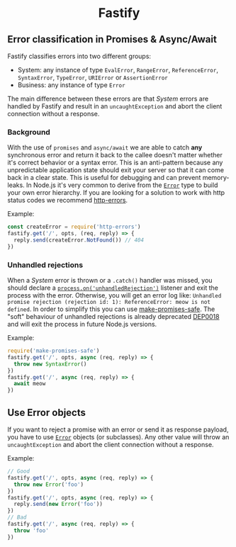 <h1 align="center">Fastify</h1>

## Error classification in Promises & Async/Await

Fastify classifies errors into two different groups:

- System: any instance of type `EvalError`, `RangeError`, `ReferenceError`, `SyntaxError`, `TypeError`, `URIError` or `AssertionError`
- Business: any instance of type `Error`

The main difference between these errors are that _System_ errors are handled by Fastify and result in an `uncaughtException` and abort the client connection without a response.

### Background

With the use of `promises` and `async/await` we are able to catch **any** synchronous error and return it back to the callee doesn't matter whether it's correct behavior or a syntax error. This is an anti-pattern because any unpredictable application state should exit your server so that it can come back in a clear state. This is useful for debugging and can prevent memory-leaks.
In Node.js it's very common to derive from the [`Error`](https://developer.mozilla.org/en-US/docs/Web/JavaScript/Reference/Global_Objects/Error) type to build your own error hierarchy. If you are looking for a solution to work with http status codes we recommend [http-errors](https://github.com/jshttp/http-errors).

Example:
```js
const createError = require('http-errors')
fastify.get('/', opts, (req, reply) => {
  reply.send(createError.NotFound()) // 404
})
```

### Unhandled rejections
When a _System_ error is thrown or a `.catch()` handler was missed, you should declare a [`process.on('unhandledRejection')`](https://nodejs.org/api/process.html#process_event_unhandledrejection) listener and exit the process with the error. Otherwise, you will get an error log like: `Unhandled promise rejection (rejection id: 1): ReferenceError: meow is not defined`. In order to simplify this you can use [make-promises-safe](https://github.com/mcollina/make-promises-safe). The "soft" behaviour of unhandled rejections is already deprecated [DEP0018](https://nodejs.org/dist/latest-v8.x/docs/api/deprecations.html#deprecations_dep0018_unhandled_promise_rejections) and will exit the process in future Node.js versions.

Example:
```js
require('make-promises-safe')
fastify.get('/', opts, async (req, reply) => {
  throw new SyntaxError()
})
fastify.get('/', async (req, reply) => {
  await meow
})
```

## Use Error objects

If you want to reject a promise with an error or send it as response payload, you have to use [`Error`](https://developer.mozilla.org/en-US/docs/Web/JavaScript/Reference/Global_Objects/Error) objects (or subclasses). Any other value will throw an `uncaughtException` and abort the client connection without a response.

Example:
```js
// Good
fastify.get('/', opts, async (req, reply) => {
  throw new Error('foo')
})
fastify.get('/', opts, async (req, reply) => {
  reply.send(new Error('foo'))
})
// Bad
fastify.get('/', async (req, reply) => {
  throw 'foo'
})
```

